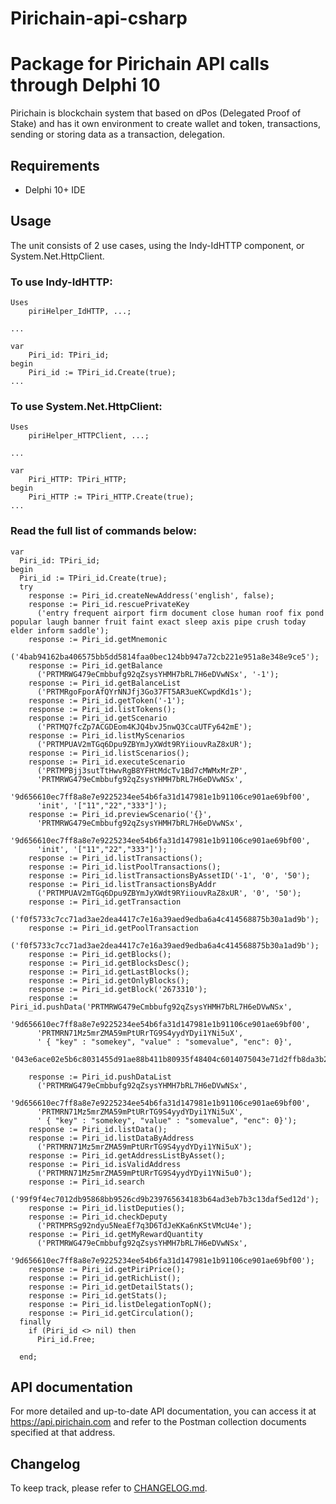 # Pirichain-api-csharp

Package for Pirichain API calls through Delphi 10
============

Pirichain is blockchain system that based on dPos (Delegated Proof of Stake) and has it own environment to create wallet and token, transactions, sending or storing data as a transaction, delegation.


Requirements
------------

* Delphi 10+ IDE


Usage
------------

The unit consists of 2 use cases, using the Indy-IdHTTP component, or System.Net.HttpClient.

### To use Indy-IdHTTP:

    Uses
        piriHelper_IdHTTP, ...;
  
    ...

    var
        Piri_id: TPiri_id;
    begin
        Piri_id := TPiri_id.Create(true);
    ...


### To use System.Net.HttpClient: 

    Uses
        piriHelper_HTTPClient, ...;

    ...

    var
        Piri_HTTP: TPiri_HTTP;
    begin
        Piri_HTTP := TPiri_HTTP.Create(true);
    ...


### Read the full list of commands below:


```delphi
var
  Piri_id: TPiri_id;
begin
  Piri_id := TPiri_id.Create(true);
  try
    response := Piri_id.createNewAddress('english', false);
    response := Piri_id.rescuePrivateKey
      ('entry frequent airport firm document close human roof fix pond popular laugh banner fruit faint exact sleep axis pipe crush today elder inform saddle');
    response := Piri_id.getMnemonic
      ('4bab94162ba406575bb5dd5814faa0bec124bb947a72cb221e951a8e348e9ce5');
    response := Piri_id.getBalance
      ('PRTMRWG479eCmbbufg92qZsysYHMH7bRL7H6eDVwNSx', '-1');
    response := Piri_id.getBalanceList
      ('PRTMRgoFporAfQYrNNJfj3Go37FT5AR3ueKCwpdKd1s');
    response := Piri_id.getToken('-1');
    response := Piri_id.listTokens();
    response := Piri_id.getScenario
      ('PRTMQ7fcZp7ACGDEom4KJQ4bvJ5nwQ3CcaUTFy642mE');
    response := Piri_id.listMyScenarios
      ('PRTMPUAV2mTGq6Dpu9ZBYmJyXWdt9RYiiouvRaZ8xUR');
    response := Piri_id.listScenarios();
    response := Piri_id.executeScenario
      ('PRTMPBjj3sutTtHwvRgB8YFHtMdcTv1Bd7cMWMxMrZP',
      'PRTMRWG479eCmbbufg92qZsysYHMH7bRL7H6eDVwNSx',
      '9d656610ec7ff8a8e7e9225234ee54b6fa31d147981e1b91106ce901ae69bf00',
      'init', '["11","22","333"]');
    response := Piri_id.previewScenario('{}',
      'PRTMRWG479eCmbbufg92qZsysYHMH7bRL7H6eDVwNSx',
      '9d656610ec7ff8a8e7e9225234ee54b6fa31d147981e1b91106ce901ae69bf00',
      'init', '["11","22","333"]');
    response := Piri_id.listTransactions();
    response := Piri_id.listPoolTransactions();
    response := Piri_id.listTransactionsByAssetID('-1', '0', '50');
    response := Piri_id.listTransactionsByAddr
      ('PRTMPUAV2mTGq6Dpu9ZBYmJyXWdt9RYiiouvRaZ8xUR', '0', '50');
    response := Piri_id.getTransaction
      ('f0f5733c7cc71ad3ae2dea4417c7e16a39aed9edba6a4c414568875b30a1ad9b');
    response := Piri_id.getPoolTransaction
      ('f0f5733c7cc71ad3ae2dea4417c7e16a39aed9edba6a4c414568875b30a1ad9b');
    response := Piri_id.getBlocks();
    response := Piri_id.getBlocksDesc();
    response := Piri_id.getLastBlocks();
    response := Piri_id.getOnlyBlocks();
    response := Piri_id.getBlock('2673310');
    response := Piri_id.pushData('PRTMRWG479eCmbbufg92qZsysYHMH7bRL7H6eDVwNSx',
      '9d656610ec7ff8a8e7e9225234ee54b6fa31d147981e1b91106ce901ae69bf00',
      'PRTMRN71Mz5mrZMA59mPtURrTG9S4yydYDyi1YNi5uX',
      ' { "key" : "somekey", "value" : "somevalue", "enc": 0}',
      '043e6ace02e5b6c8031455d91ae88b411b80935f48404c6014075043e71d2ffb8da3b2f5f3a480f9be45b9455b846781bdbdf6466076645cc86e5a00c82c51bc00');

    response := Piri_id.pushDataList
      ('PRTMRWG479eCmbbufg92qZsysYHMH7bRL7H6eDVwNSx',
      '9d656610ec7ff8a8e7e9225234ee54b6fa31d147981e1b91106ce901ae69bf00',
      'PRTMRN71Mz5mrZMA59mPtURrTG9S4yydYDyi1YNi5uX',
      ' { "key" : "somekey", "value" : "somevalue", "enc": 0}');
    response := Piri_id.listData();
    response := Piri_id.listDataByAddress
      ('PRTMRN71Mz5mrZMA59mPtURrTG9S4yydYDyi1YNi5uX');
    response := Piri_id.getAddressListByAsset();
    response := Piri_id.isValidAddress
      ('PRTMRN71Mz5mrZMA59mPtURrTG9S4yydYDyi1YNi5u0');
    response := Piri_id.search
      ('99f9f4ec7012db95868bb9526cd9b239765634183b64ad3eb7b3c13daf5ed12d');
    response := Piri_id.listDeputies();
    response := Piri_id.checkDeputy
      ('PRTMPRSg92ndyu5NeaEf7q3D6TdJeKKa6nKStVMcU4e');
    response := Piri_id.getMyRewardQuantity
      ('PRTMRWG479eCmbbufg92qZsysYHMH7bRL7H6eDVwNSx',
      '9d656610ec7ff8a8e7e9225234ee54b6fa31d147981e1b91106ce901ae69bf00');
    response := Piri_id.getPiriPrice();
    response := Piri_id.getRichList();
    response := Piri_id.getDetailStats();
    response := Piri_id.getStats();
    response := Piri_id.listDelegationTopN();
    response := Piri_id.getCirculation();
  finally
    if (Piri_id <> nil) then
      Piri_id.Free;

  end;
```

API documentation
------------

For more detailed and up-to-date API documentation, you can access it at https://api.pirichain.com and refer to the Postman collection documents specified at that address.

Changelog
------------

To keep track, please refer to [CHANGELOG.md](https://github.com/workmail20/Pirichain-api-csharp/blob/master/CHANGELOG.md).
